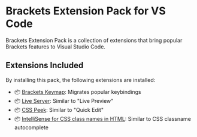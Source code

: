 # Brackets Extension Pack for VS Code

Brackets Extension Pack is a collection of extensions that bring popular
Brackets features to Visual Studio Code.

## Extensions Included

By installing this pack, the following extensions are installed:

-   📦
    [Brackets Keymap](https://marketplace.visualstudio.com/items?itemName=ms-vscode.brackets-keybindings):
    Migrates popular keybindings
-   📦
    [Live Server](https://marketplace.visualstudio.com/items?itemName=ritwickdey.LiveServer):
    Similar to "Live Preview"
-   📦
    [CSS Peek](https://marketplace.visualstudio.com/items?itemName=pranaygp.vscode-css-peek):
    Similar to "Quick Edit"
-   📦
    [IntelliSense for CSS class names in HTML](https://marketplace.visualstudio.com/items?itemName=Zignd.html-css-class-completion):
    Similar to CSS classname autocomplete
